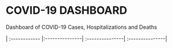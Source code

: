 # COVID-19 DASHBOARD
 Dashboard of COVID-19 Cases, Hospitalizations and Deaths 


| :------------ |:---------------| :---------------| :---------------|
